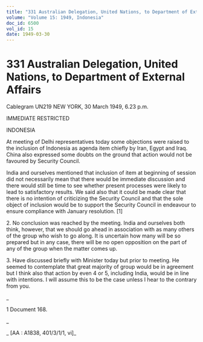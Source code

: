 ```yaml
---
title: "331 Australian Delegation, United Nations, to Department of External Affairs"
volume: "Volume 15: 1949, Indonesia"
doc_id: 6500
vol_id: 15
date: 1949-03-30
---
```


# 331 Australian Delegation, United Nations, to Department of External Affairs

Cablegram UN219 NEW YORK, 30 March 1949, 6.23 p.m.

IMMEDIATE RESTRICTED

INDONESIA

At meeting of Delhi representatives today some objections were raised to the inclusion of Indonesia as agenda item chiefly by Iran, Egypt and Iraq. China also expressed some doubts on the ground that action would not be favoured by Security Council.

India and ourselves mentioned that inclusion of item at beginning of session did not necessarily mean that there would be immediate discussion and there would still be time to see whether present processes were likely to lead to satisfactory results. We said also that it could be made clear that there is no intention of criticizing the Security Council and that the sole object of inclusion would be to support the Security Council in endeavour to ensure compliance with January resolution. [1]

2\. No conclusion was reached by the meeting. India and ourselves both think, however, that we should go ahead in association with as many others of the group who wish to go along. It is uncertain how many will be so prepared but in any case, there will be no open opposition on the part of any of the group when the matter comes up.

3\. Have discussed briefly with Minister today but prior to meeting. He seemed to contemplate that great majority of group would be in agreement but I think also that action by even 4 or 5, including India, would be in line with intentions. I will assume this to be the case unless I hear to the contrary from you.

_

1 Document 168.

_

_ [AA : A1838, 401/3/1/1, vi]_
